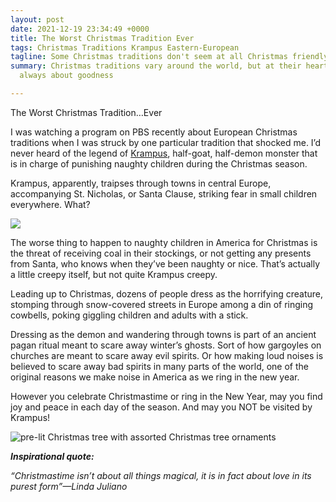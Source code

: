 ```yaml
---
layout: post
date: 2021-12-19 23:34:49 +0000
title: The Worst Christmas Tradition Ever
tags: Christmas Traditions Krampus Eastern-European
tagline: Some Christmas traditions don't seem at all Christmas friendly at first glance
summary: Christmas traditions vary around the world, but at their heart, they are
  always about goodness

---
```

The Worst Christmas Tradition…Ever

I was watching a program on PBS recently about European Christmas traditions when I was struck by one particular tradition that shocked me. I’d never heard of the legend of [Krampus](https://www.britannica.com/topic/Krampus "Krampus"),  half-goat, half-demon monster that is in charge of punishing naughty children during the Christmas season.

Krampus, apparently, traipses through towns in central Europe, accompanying St. Nicholas, or Santa Clause, striking fear in small children everywhere. What?

![](https://media.istockphoto.com/photos/in-the-middle-of-hell-picture-id1021313188?b=1&k=20&m=1021313188&s=170667a&w=0&h=nGQRTwKgBP2qMWnhQj6ArmQ7grRfqcATFmcuo8UlYEA=)

The worse thing to happen to naughty children in America for Christmas is the threat of receiving coal in their stockings, or not getting any presents from Santa, who knows when they’ve been naughty or nice. That’s actually a little creepy itself, but not quite Krampus creepy.

Leading up to Christmas, dozens of people dress as the horrifying creature, stomping through snow-covered streets in Europe among a din of ringing cowbells, poking giggling children and adults with a stick.

Dressing as the demon and wandering through towns is part of an ancient pagan ritual meant to scare away winter’s ghosts. Sort of how gargoyles on churches are meant to scare away evil spirits. Or how making loud noises is believed to scare away bad spirits in many parts of the world, one of the original reasons we make noise in America as we ring in the new year.

However you celebrate Christmastime or ring in the New Year, may you find joy and peace in each day of the season. And may you NOT be visited by Krampus!

![pre-lit Christmas tree with assorted Christmas tree ornaments](https://images.unsplash.com/photo-1543589077-47d81606c1bf?ixlib=rb-1.2.1&ixid=MnwxMjA3fDB8MHxzZWFyY2h8MTJ8fGNocmlzdG1hc3xlbnwwfHwwfHw%3D&w=1000&q=80)

**_Inspirational quote:_**

_“Christmastime isn’t about all things magical, it is in fact about love in its purest form”—Linda Juliano_